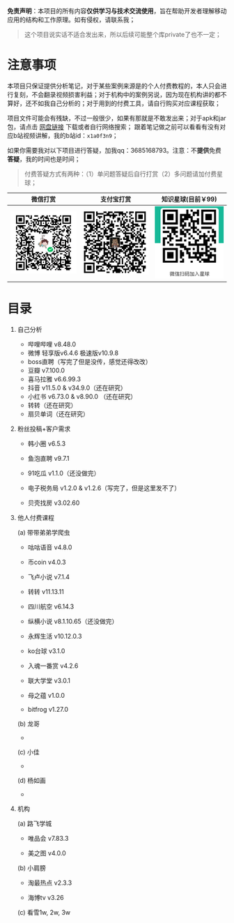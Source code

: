 **免责声明**：本项目的所有内容**仅供学习与技术交流使用**，旨在帮助开发者理解移动应用的结构和工作原理。如有侵权，请联系我；

> 这个项目说实话不适合发出来，所以后续可能整个库private了也不一定；



# 注意事项

本项目只保证提供分析笔记，对于某些案例来源是的个人付费教程的，本人只会进行复刻，不会翻录视频损害利益；对于机构中的案例另说，因为现在机构讲的都不算好，还不如我自己分析的；对于用到的付费工具，请自行购买对应课程获取；

项目文件可能会有残缺，不过一般很少，如果有那就是不敢发出来；对于apk和jar包，请点击 [网盘链接](https://pan.baidu.com/s/1f28fv9A39LruaMg4wx4QYA?pwd=uxw2) 下载或者自行网络搜索； 跟着笔记做之前可以看看有没有对应b站视频讲解，我的b站id：`x1a0f3n9`；

如果你需要我对以下项目进行答疑，加我qq：3685168793。注意：不**提供**免费**答疑**，我的时间也是时间；

> 付费答疑方式有两种：（1）单问题答疑后自行打赏（2）多问题请加付费星球；

| 微信打赏                                         | 支付宝打赏                                       | 知识星球(目前￥99)                                         |
| ------------------------------------------------ | ------------------------------------------------ | ---------------------------------------------------------- |
| <img src="assets/1750642141892.png" width="200"> | <img src="assets/1750642369884.png" width="200"> | <img src="./assets/image-20250712135057708.png" width=200> |



# 目录

1. 自己分析

   - 哔哩哔哩 v8.48.0
   - 微博  轻享版v6.4.6  极速版v10.9.8
   - boss直聘（写完了但是没传，感觉还得改改）
   - 豆瓣 v7.100.0
   - 喜马拉雅 v6.6.99.3
   - 抖音 v11.5.0 & v34.9.0（还在研究）
   - 小红书 v6.73.0 & v8.90.0 （还在研究）
   - 转转（还在研究）
   - 扇贝单词（还在研究）

   

2. 粉丝投稿+客户需求

   - 韩小圈 v6.5.3

   - 鱼泡直聘 v9.7.1 

   - 91吃瓜 v1.1.0（还没做完）

   - 电子税务局 v1.2.0 & v1.2.6（写完了，但是这里发不了）

   - 贝壳找房 v3.02.60

     

3. 他人付费课程

   (a) 带带弟弟学爬虫

   - 咕咕语音 v4.8.0  

   - 币coin v4.0.3

   - 飞卢小说 v7.1.4 

   - 转转 v11.13.11

   - 四川航空 v6.14.3

   - 纵横小说 v8.1.10.65（还没做完）

   - 永辉生活 v10.12.0.3

   - ko台球 v3.1.0

   - 入魂一番赏 v4.2.6

   - 联大学堂 v3.0.1

   - 母之蕴 v1.0.0 

   - bitfrog v1.27.0

     

   (b) 龙哥

   - 

     

   (c) 小佳

   - 

   

   (d) 杨如画

   - 

     

4. 机构

   (a) 路飞学城

   - 唯品会   v7.83.3

   - 美之图 v4.0.0 

     

   (b) 小肩膀

   - 淘最热点 v2.3.3 

   - 海博tv v3.26

      

   (c) 看雪1w, 2w, 3w

